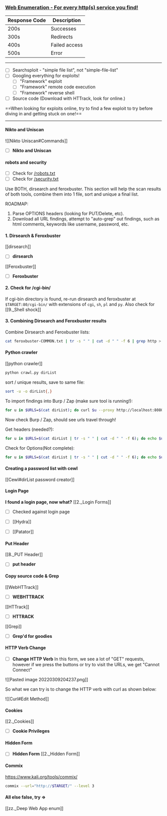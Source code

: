 ### <u> Web Enumeration - For every http(s) service you find! </u>

| Response Code | Description |  
| ----------- | ----------- |  
| 200s | Successes |  
| 300s | Redirects |
| 400s | Failed access |  
| 500s | Error |

---
- [ ] Searchsploit - "simple file list", not "simple-file-list"
- [ ] Googling everything for exploits!
	- [ ] "Framework" exploit
	- [ ]  "Framework" remote code execution
	- [ ] "Framework" reverse shell
- [ ] Source code (Download with HTTrack, look for online.)

==When looking for exploits online, try to find a few exploit to try before diving in and getting stuck on one!==

---

#### Nikto and Uniscan
![[Nikto Uniscan#Commands]]

- [ ] **Nikto and Uniscan**


#### robots and security
- [ ] Check for <u>/robots.txt</u>
- [ ] Check for <u>/security.txt</u>

Use BOTH, dirsearch and feroxbuster.  This section will help the scan results of both tools, combine them into 1 file, sort and unique a final list.  

ROADMAP: 

1. Parse OPTIONS headers (looking for PUT/Delete, etc).  
2. Download all URL findings, attempt to "auto-grep" out findings, such as html comments, keywords like username, password, etc.

#### 1. Dirsearch & Feroxbuster
[[dirsearch]]
- [ ] **dirsearch**

[[Feroxbuster]]
- [ ] **Feroxbuster**

#### 2. Check for /cgi-bin/
If cgi-bin directory is found, re-run dirsearch and feroxbuster at `$TARGET:80/cgi-bin/` with extensions of `cgi`, `sh`, `pl` and `py`.  Also check for [[9._Shell shock]]


#### 3. Combining Dirsearch and Feroxbuster results
Combine Dirsearch and Feroxbuster lists:
```bash - kali
cat feroxbuster-COMMON.txt | tr -s " " | cut -d " " -f 6 | grep http > dirList & cat dirsearch-COMMON.txt | tr -s " " | cut -d " " -f 3 | grep http >> dirList
```

#### Python crawler
[[python crawler]]

```bash - kali
python crawl.py dirList
```

sort / unique results, save to same file:
```bash - kali
sort -u -o dirList{,}
```

To import findings into Burp / Zap (make sure tool is running!):
```bash - kali
for u in $URLS=$(cat dirList); do curl $u --proxy http://localhost:8080; done
```

Now check Burp / Zap, should see urls travel through!

Get headers (needed?):
```bash - kali
for u in $URLS=$(cat dirList | tr -s " " | cut -d " " -f 6); do echo $u & curl -I $u; done
```

Check for Options(Not complete):
```bash - kali
for u in $URLS=$(cat dirList | tr -s " " | cut -d " " -f 6); do echo $u * curl -v -X OPTIONS $u; done
```

#### Creating a password list with cewl
[[Cewl#dirList password creator]]


#### Login Page
**I found a login page, now what?**
[[2._Login Forms]]

- [ ] Checked against login page

- [ ] [[Hydra]]
- [ ] [[Patator]]

#### Put Header
[[8._PUT Header]]

- [ ] **put header**

#### Copy source code & Grep
[[WebHTTrack]]

- [ ] **WEBHTTRACK**

[[HTTrack]]

- [ ] **HTTRACK**

[[Grep]]

- [ ] **Grep'd for goodies**

#### HTTP Verb Change
- [ ] **Change HTTP Verb**
In this form, we see a lot of "GET" requests, however if we press the buttons or try to visit the URLs, we get "Cannot Connect"

![[Pasted image 20220309204237.png]]

So what we can try is to change the HTTP verb with curl as shown below:

![[Curl#Edit Method]]

#### Cookies
[[2._Cookies]]

- [ ] **Cookie Privileges**

#### Hidden Form
- [ ] **Hidden Form**
[[2._Hidden Form]]

#### Commix

https://www.kali.org/tools/commix/

```bash - kali
commix --url="http://$TARGET/" --level 3
```

#### All else false, try =>
[[zz._Deep Web App enum]]

